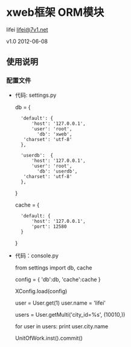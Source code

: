 # xweb框架 ORM模块

lifei <lifei@7v1.net>

v1.0 2012-06-08

## 使用说明

### 配置文件

* 代码: settings.py

    db = {
    
        'default': {
            'host': '127.0.0.1',
            'user': 'root',
              'db': 'xweb',
         'charset': 'utf-8'
        },
        
        'userdb':  {
            'host': '127.0.0.1',
            'user': 'root',
              'db': 'userdb',
         'charset': 'utf-8'
        },
    
    }
    
    cache = {
    
        'default: {
            'host': '127.0.0.1',
            'port': 12580
        }
    }
    
* 代码：console.py
    
    from settings import db, cache
    
    config = {
        'db':db,
        'cache':cache
    }
    
    XConfig.load(config)
    
    user = User.get(1)
    user.name = 'lifei'
    
    users = User.getMulti('city_id=%s', (10010,))
    
    for user in users:
        print user.city.name
    
    UnitOfWork.inst().commit()
